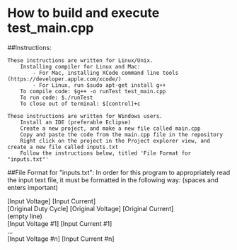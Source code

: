 # How to build and execute test_main.cpp

##Instructions:   

	These instructions are written for Linux/Unix. 
		Installing compiler for Linux and Mac:
			- For Mac, installing XCode command line tools (https://developer.apple.com/xcode/)
			- For Linux, run $sudo apt-get install g++
		To compile code: $g++ -o runTest test_main.cpp
		To run code: $./runTest
		To close out of terminal: $[control]+c
	
	These instructions are written for Windows users.
		Install an IDE (preferable Eclipse)
		Create a new project, and make a new file called main.cpp
	 	Copy and paste the code from the main.cpp file in the repository
		Right click on the project in the Project explorer view, and create a new file called inputs.txt
		Follow the instructions below, titled 'File Format for "inputs.txt"'
 
 
##File Format for "inputs.txt": 
In order for this program to appropriately read the input text file, it must be formatted in the following way: (spaces and enters important)


[Input Voltage] [Input Current]  
[Original Duty Cycle] [Original Voltage] [Original Current]    
(empty line)  
[Input Voltage #1] [Input Current #1]  
...  
[Input Voltage #n] [Input Current #n]  

